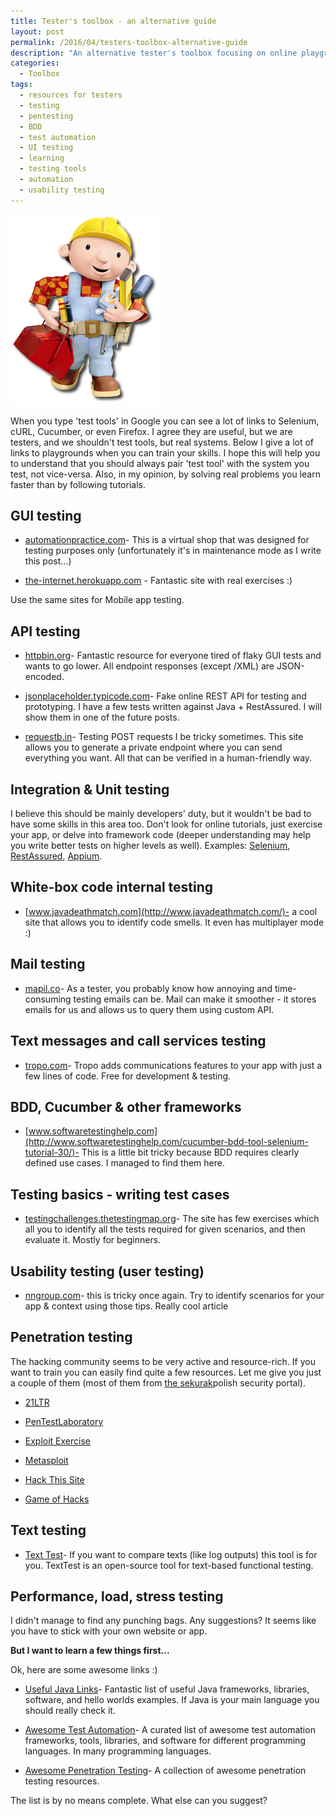 ```yaml
---
title: Tester's toolbox - an alternative guide
layout: post
permalink: /2016/04/testers-toolbox-alternative-guide
description: "An alternative tester's toolbox focusing on online playgrounds for practice: GUI, API, white-box, mail, SMS/call, BDD, test case writing, usability, pen testing, text comparison, plus links to Awesome resource lists."
categories:
  - Toolbox
tags:
  - resources for testers
  - testing
  - pentesting
  - BDD
  - test automation
  - UI testing
  - learning
  - testing tools
  - automation
  - usability testing 
---
```


<img src="/images/blog/bob.png" loading="lazy" alt="">

When you type 'test tools' in Google you can see a lot of links to Selenium, cURL, Cucumber, or even Firefox. I agree
they are useful, but we are testers, and we shouldn't test tools, but real systems. Below I give a lot of links to
playgrounds when you can train your skills. I hope this will help you to understand that you should always pair 'test
tool' with the system you test, not vice-versa. Also, in my opinion, by solving real problems you learn faster than by
following tutorials.

## GUI testing

- [automationpractice.com](http://automationpractice.com/)- This is a virtual shop that was designed for testing purposes
only (unfortunately it's in maintenance mode as I write this post...)

- [the-internet.herokuapp.com](http://the-internet.herokuapp.com/) - Fantastic site with real exercises :)

Use the same sites for Mobile app testing.

## API testing

- [httpbin.org](http://httpbin.org/)- Fantastic resource for everyone tired of flaky GUI tests and wants to go lower. All
endpoint responses (except /XML) are JSON-encoded.

- [jsonplaceholder.typicode.com](http://jsonplaceholder.typicode.com/)- Fake online REST API for testing and prototyping.
I have a few tests written against Java + RestAssured. I will show them in one of the future posts.

- [requestb.in](http://requestb.in/)- Testing POST requests I be tricky sometimes. This site allows you to generate a
private endpoint where you can send everything you want. All that can be verified in a human-friendly way.

## Integration & Unit testing

I believe this should be mainly developers' duty, but it wouldn't be bad to have some skills in this area too. Don't
look for online tutorials, just exercise your app, or delve into framework code (deeper understanding may help you write
better tests on higher levels as well).
Examples: [Selenium](https://github.com/SeleniumHQ/selenium), [RestAssured](https://github.com/jayway/rest-assured), [Appium](https://github.com/appium/appium).

## White-box code internal testing

- [www.javadeathmatch.com](http://www.javadeathmatch.com/)- a cool site that allows you to identify code smells. It even
has multiplayer mode :)

## Mail testing

- [mapil.co](http://mapil.co/)- As a tester, you probably know how annoying and time-consuming testing emails can be. Mail
can make it smoother - it stores emails for us and allows us to query them using custom API.

## Text messages and call services testing

- [tropo.com](http://tropo.com/)- Tropo adds communications features to your app with just a few lines of code. Free for
development & testing.

## BDD, Cucumber & other frameworks

- [www.softwaretestinghelp.com](http://www.softwaretestinghelp.com/cucumber-bdd-tool-selenium-tutorial-30/)- This is a
little bit tricky because BDD requires clearly defined use cases. I managed to find them here.

## Testing basics - writing test cases

- [testingchallenges.thetestingmap.org](http://testingchallenges.thetestingmap.org/)- The site has few exercises which all
you to identify all the tests required for given scenarios, and then evaluate it. Mostly for beginners.

## Usability testing (user testing)

- [nngroup.com](https://www.nngroup.com/articles/task-scenarios-usability-testing/)- this is tricky once again. Try to
identify scenarios for your app & context using those tips. Really cool article

## Penetration testing

The hacking community seems to be very active and resource-rich. If you want to train you can easily find quite a few
resources. Let me give you just a couple of them (most of them
from [the sekurak](http://sekurak.pl/trenowanie-testow-penetracyjnych-na-zywych-systemach/)polish security portal).

- [21LTR](http://21ltr.com/2012/06/19/21LTR-Scene-One-LiveCD/)

- [PenTestLaboratory](http://pentestlab.org/project/lab-in-a-box/)

- [Exploit Exercise](https://exploit-exercises.com/)

- [Metasploit](https://www.offensive-security.com/metasploit-unleashed/requirements/)

- [Hack This Site](https://www.hackthissite.org/)

- [Game of Hacks](http://www.gameofhacks.com/)

## Text testing

- [Text Test](http://texttest.sourceforge.net/index.php?page=main)- If you want to compare texts (like log outputs) this
tool is for you. TextTest is an open-source tool for text-based functional testing.

## Performance, load, stress testing

I didn't manage to find any punching bags. Any suggestions? It seems like you have to stick with your own website or
app.

**But I want to learn a few things first...**

Ok, here are some awesome links :)

- [Useful Java Links](https://github.com/Vedenin/useful-java-links/#iv-testing)- Fantastic list of useful Java frameworks,
libraries, software, and hello worlds examples. If Java is your main language you should really check it.

- [Awesome Test Automation](https://github.com/atinfo/awesome-test-automation)- A curated list of awesome test automation
frameworks, tools, libraries, and software for different programming languages. In many programming languages.

- [Awesome Penetration Testing](https://github.com/enaqx/awesome-pentest)- A collection of awesome penetration testing
resources.

The list is by no means complete. What else can you suggest?
